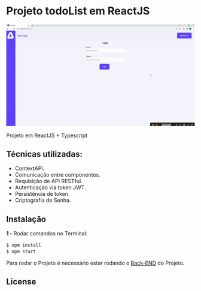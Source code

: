 # Projeto todoList em ReactJS
![](https://github.com/biixin/todolist-GIFF/blob/main/20221021_214945.gif)

Projeto em ReactJS + Typescript


## Técnicas utilizadas:

- ContextAPI.
- Comunicação entre componentes.
- Requisição de API RESTful.
- Autenticação via token JWT.
- Persistência de token.
- Criptografia de Senha.

## Instalação

**1 -** Rodar comandos no Terminal:
```sh
$ npm install
$ npm start
```
Para rodar o Projeto é necessário estar rodando o [Back-END](x) do Projeto.

## License
